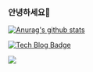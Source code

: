 ### 안녕하세요👋
<!-- 아이콘 표기: &show_icons=true
   숨기기: &hide=contribs,prs,stars ...
-->
   
[![Anurag's github stats](https://github-readme-stats.vercel.app/api?username=parkjye&theme=buefy&show_icons=true&hide=stars)](https://github.com/anuraghazra/github-readme-stats)   

<!-- Badge -->
[![Tech Blog Badge](http://img.shields.io/badge/-Tech%20blog-black?style=flat-square&logo=github&link=https://parkjye.github.io/)](https://parkjye.github.io/)

<!-- HITS (https://hits.seeyoufarm.com) -->
<a href="https://hits.seeyoufarm.com"><img src="https://hits.seeyoufarm.com/api/count/incr/badge.svg?url=https%3A%2F%2Fgithub.com%2Fparkjye&count_bg=%23944DFF&title_bg=%23555555&icon=&icon_color=%23E7E7E7&title=HITS&edge_flat=true"/></a>
